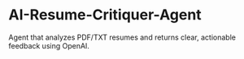# AI-Resume-Critiquer-Agent
Agent that analyzes PDF/TXT resumes and returns clear, actionable feedback using OpenAI.
